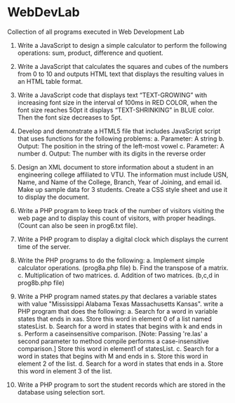 # WebDevLab
Collection of all programs executed in Web Development Lab

1. Write a JavaScript to design a simple calculator to perform the following operations:
sum, product, difference and quotient.
    
2. Write a JavaScript that calculates the squares and cubes of the numbers from 0 to 10 and outputs HTML text that displays the resulting values in an HTML table format.

3. Write a JavaScript code that displays text “TEXT-GROWING” with increasing font size in the interval of 100ms in RED COLOR, when the font size reaches 50pt it displays “TEXT-SHRINKING” in BLUE color. Then the font size decreases to 5pt.

4. Develop and demonstrate a HTML5 file that includes JavaScript script that uses functions for the following problems:
      a. Parameter: A string
      b. Output: The position in the string of the left-most vowel
      c. Parameter: A number
      d. Output: The number with its digits in the reverse order

5. Design an XML document to store information about a student in an engineering college affiliated to VTU. The information must include USN, Name, and Name of the College, Branch, Year of Joining, and email id. Make up sample data for 3 students. Create a CSS style sheet and use it to display the document.

6. Write a PHP program to keep track of the number of visitors visiting the web page and to display this count of visitors, with proper headings. (Count can also be seen in prog6.txt file).

7. Write a PHP program to display a digital clock which displays the current time of the server.

8. Write the PHP programs to do the following:
      a. Implement simple calculator operations. (prog8a.php file)
      b. Find the transpose of a matrix.
      c. Multiplication of two matrices.
      d. Addition of two matrices. (b,c,d in prog8b.php file)

9. Write a PHP program named states.py that declares a variable states with value
"Mississippi Alabama Texas Massachusetts Kansas". write a PHP program that does the following:
      a. Search for a word in variable states that ends in xas. Store this word in element 0 of a list named statesList.
      b. Search for a word in states that begins with k and ends in s. Perform a caseinsensitive comparison. [Note: Passing 're.Ias' a second parameter to method compile performs a case-insensitive comparison.] Store this word in element1 of statesList.
      c. Search for a word in states that begins with M and ends in s. Store this word in element 2 of the list.
      d. Search for a word in states that ends in a. Store this word in element 3 of the list.

10. Write a PHP program to sort the student records which are stored in the database using selection sort. 
